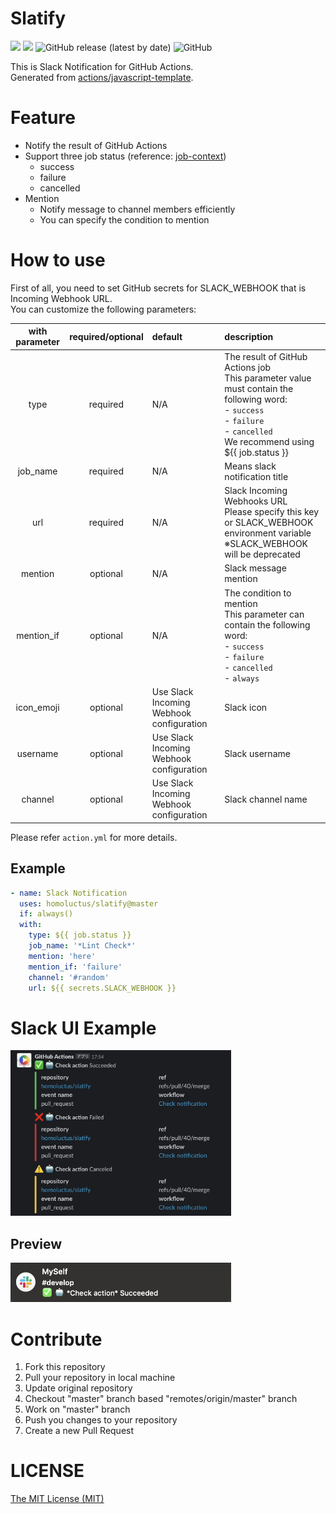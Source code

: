 # Slatify

![](https://github.com/homoluctus/slatify/workflows/TS%20Lint%20Check/badge.svg)
![](https://github.com/homoluctus/slatify/workflows/Works%20properly/badge.svg)
![GitHub release (latest by date)](https://img.shields.io/github/v/release/homoluctus/slatify?color=brightgreen)
![GitHub](https://img.shields.io/github/license/homoluctus/slatify?color=brightgreen)

This is Slack Notification for GitHub Actions.<br>
Generated from [actions/javascript-template](https://github.com/actions/javascript-template).

# Feature
- Notify the result of GitHub Actions
- Support three job status (reference: [job-context](https://help.github.com/en/articles/contexts-and-expression-syntax-for-github-actions#job-context))
  - success
  - failure
  - cancelled
- Mention
  - Notify message to channel members efficiently
  - You can specify the condition to mention

# How to use
First of all, you need to set GitHub secrets for SLACK_WEBHOOK that is Incoming Webhook URL.<br>
You can customize the following parameters:

|with parameter|required/optional|default|description|
|:--:|:--:|:--|:--|
|type|required|N/A|The result of GitHub Actions job<br>This parameter value must contain the following word:<br>- `success`<br>- `failure`<br>- `cancelled`<br>We recommend using ${{ job.status }}|
|job_name|required|N/A|Means slack notification title|
|url|required|N/A|Slack Incoming Webhooks URL<br>Please specify this key or SLACK_WEBHOOK environment variable<br>※SLACK_WEBHOOK will be deprecated|
|mention|optional|N/A|Slack message mention|
|mention_if|optional|N/A|The condition to mention<br>This parameter can contain the following word:<br>- `success`<br>- `failure`<br>- `cancelled`<br>- `always`|
|icon_emoji|optional|Use Slack Incoming Webhook configuration|Slack icon|
|username|optional|Use Slack Incoming Webhook configuration|Slack username|
|channel|optional|Use Slack Incoming Webhook configuration|Slack channel name|

Please refer `action.yml` for more details.

## Example
```..github/workflows/main.yml
- name: Slack Notification
  uses: homoluctus/slatify@master
  if: always()
  with:
    type: ${{ job.status }}
    job_name: '*Lint Check*'
    mention: 'here'
    mention_if: 'failure'
    channel: '#random'
    url: ${{ secrets.SLACK_WEBHOOK }}
```

# Slack UI Example

<img src="./images/slack.png" alt="Notification Preview" width="70%">

## Preview

<img src="./images/preview.png" alt="Notification Preview" width="70%">

# Contribute
1. Fork this repository
2. Pull your repository in local machine
3. Update original repository
4. Checkout "master" branch based "remotes/origin/master" branch
5. Work on "master" branch
6. Push you changes to your repository
7. Create a new Pull Request

# LICENSE

[The MIT License (MIT)](https://github.com/homoluctus/slatify/blob/master/LICENSE)